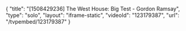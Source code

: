 {
    "title": "[1508429236] The West House: Big Test - Gordon Ramsay",
    "type": "solo",
    "layout": "iframe-static",
    "videoId": "123179387",
    "url": "\/tvpembed\/123179387"
}